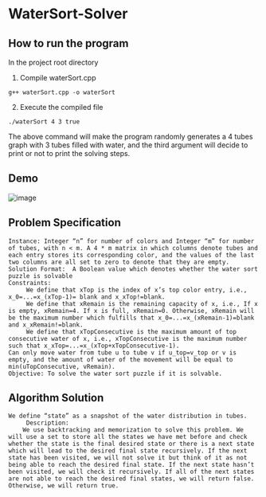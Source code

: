 # WaterSort-Solver
## How to run the program
In the project root directory
1. Compile waterSort.cpp
```
g++ waterSort.cpp -o waterSort
```
2. Execute the compiled file
```
./waterSort 4 3 true
```
The above command will make the program randomly generates a 4 tubes graph with 3 tubes filled with water, and the third argument will decide to print or not to print the solving steps.

## Demo
![image](https://user-images.githubusercontent.com/35865970/156897890-fffbe8bc-f58e-4512-92d3-853909fd6cec.png)


## Problem Specification
```
Instance: Integer “n” for number of colors and Integer “m” for number of tubes, with n < m. A 4 * m matrix in which columns denote tubes and each entry stores its corresponding color, and the values of the last two columns are all set to zero to denote that they are empty. 
Solution Format:  A Boolean value which denotes whether the water sort puzzle is solvable
Constraints:
     We define that xTop is the index of x’s top color entry, i.e., x_0=...=x_(xTop-1)= blank and x_xTop!=blank.
     We define that xRemain is the remaining capacity of x, i.e., If x is empty, xRemain=4. If x is full, xRemain=0. Otherwise, xRemain will be the maximum number which fulfills that x_0=...=x_(xRemain-1)=blank and x_xRemain!=blank.
     We define that xTopConsecutive is the maximum amount of top consecutive water of x, i.e., xTopConsecutive is the maximum number such that x_xTop=...=x_(xTop+xTopConsecutive-1).
Can only move water from tube u to tube v if u_top=v_top or v is empty, and the amount of water of the movement will be equal to min(uTopConsecutive, vRemain).
Objective: To solve the water sort puzzle if it is solvable. 
```
## Algorithm Solution
```
We define “state” as a snapshot of the water distribution in tubes.
     Description: 
    We use backtracking and memorization to solve this problem. We will use a set to store all the states we have met before and check whether the state is the final desired state or there is a next state which will lead to the desired final state recursively. If the next state has been visited, we will not solve it but think of it as not being able to reach the desired final state. If the next state hasn’t been visited, we will check it recursively. If all of the next states are not able to reach the desired final states, we will return false. Otherwise, we will return true.
```
